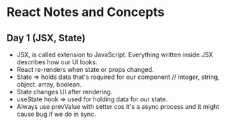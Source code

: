 # React Notes and Concepts

## Day 1 (JSX, State)

- JSX, is called extension to JavaScript. Everything written inside JSX describes how our UI looks.
- React re-renders when state or props changed.
- State => holds data that's required for our component // integer, string, object. array, boolean.
- State changes UI after rendering.
- useState hook => used for holding data for our state.
- Always use prevValue with setter cos it's a async process and it might cause bug if we do in sync.
